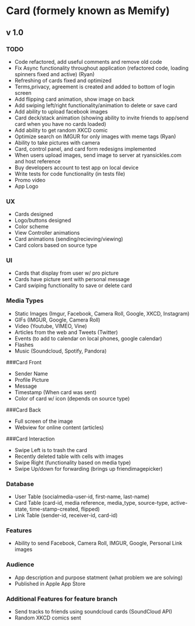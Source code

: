 Card (formely known as Memify)
====================
v 1.0
---------------------

### TODO
* Code refactored, add useful comments and remove old code
* Fix Async functionality throughout application (refactored code, loading spinners fixed and active) (Ryan)
* Refreshing of cards fixed and optimized
* Terms,privacy, agreement is created and added to bottom of login screen
* Add flipping card animation, show image on back
* Add swiping left/right functionality/animation to delete or save card
* Add ability to upload facebook images
* Card deck/stack animation (showing ability to invite friends to app/send card when you have no cards loaded)
* Add ability to get random XKCD comic
* Optimize search on IMGUR for only images with meme tags (Ryan)
* Ability to take pictures with camera
* Card, control panel, and card form redesigns implemented
* When users upload images, send image to server at ryansickles.com and host reference
* Buy developers account to test app on local device
* Write tests for code functionality (in tests file)
* Promo video
* App Logo


### UX
* Cards designed
* Logo/buttons designed
* Color scheme
* View Controller animations
* Card animations (sending/recieving/viewing)
* Card colors based on source type

### UI
* Cards that display from user w/ pro picture
* Cards have picture sent with personal message
* Card swiping functionality to save or delete card

### Media Types 
* Static Images (Imgur, Facebook, Camera Roll, Google, XKCD, Instagram)
* GIFs (IMGUR, Google, Camera Roll)
* Video (Youtube, VIMEO, Vine)
* Articles from the web and Tweets (Twitter)
* Events (to add to calendar on local phones, google calendar)
* Flashes
* Music (Soundcloud, Spotify, Pandora)

###Card Front
* Sender Name
* Profile Picture
* Message
* Timestamp (When card was sent)
* Color of card w/ icon (depends on source type)

###Card Back
* Full screen of the image
* Webview for online content (articles)

###Card Interaction

* Swipe Left is to trash the card
* Recently deleted table with cells with images
* Swipe Right (functionality based on media type)
* Swipe Up/down for forwarding (brings up friendimagepicker)

### Database
* User Table (socialmedia-user-id, first-name, last-name)
* Card Table (card-id, media reference, media_type, source-type, active-state, time-stamp-created, flipped)
* Link Table (sender-id, receiver-id, card-id)

### Features
* Ability to send Facebook, Camera Roll, IMGUR, Google, Personal Link images

### Audience
* App description and purpose statment (what problem we are solving)
* Published in Apple App Store

### Additional Features for feature branch
* Send tracks to friends using soundcloud cards (SoundCloud API)
* Random XKCD comics sent
